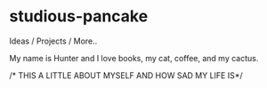 # studious-pancake
Ideas / Projects / More..

My name is Hunter and I love books, my cat, coffee, and my cactus. 

/* THIS A LITTLE ABOUT MYSELF AND HOW SAD MY LIFE IS*/

